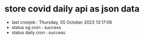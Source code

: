 # store covid daily api as json data

- last cronjob : Thursday, 05 October 2023 13:17:08
- status og cron : success
- status daily cron : success
      
      